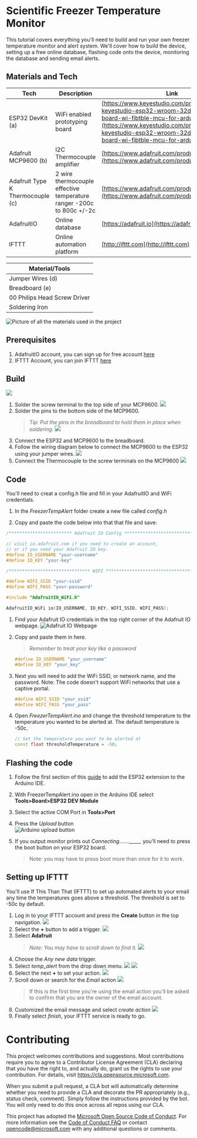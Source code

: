 
# Scientific Freezer Temperature Monitor
This tutorial covers everything you'll need to build and run your own freezer temperature monitor and alert system. We'll cover how to build the device, setting up a free online database, flashing code onto the device, monitoring the database and sending email alerts.

## Materials and Tech  
|Tech | Description | Link |
|-----|-------------|------|
| ESP32 DevKit (a) | WiFi enabled prototyping board| [https://www.keyestudio.com/products/2019new-keyestudio-esp32-wroom-32d-module-core-board-wi-fibtble-mcu-for-arduino](https://www.keyestudio.com/products/2019new-keyestudio-esp32-wroom-32d-module-core-board-wi-fibtble-mcu-for-arduino)
| Adafruit MCP9600 (b) | I2C Thermocouple amplifier| [https://www.adafruit.com/product/4101](https://www.adafruit.com/product/4101) |
| Adafruit Type K Thermocouple (c) | 2 wire thermocouple effective temperature ranger -200c to 800c +/-2c| [https://www.adafruit.com/product/3245](https://www.adafruit.com/product/3245) |
| AdafruitIO | Online database | [https://adafruit.io](https://adafruit.io)|
| IFTTT | Online automation platform | [http://ifttt.com](http://ifttt.com) |

| Material/Tools |
|----------|
| Jumper Wires (d) |
| Breadboard (e) |
| 00 Philips Head Screw Driver|
| Soldering Iron |

![Picture of all the materials used in the project](/media/allmaterials.jpg)

## Prerequisites

1. AdafruitIO account, you can sign up for free account [here](https://accounts.adafruit.com/users/sign_up)  
1. IFTTT Account, you can join IFTTT [here](https://ifttt.com/join)

## Build
![](media/fullbuild.jpg)
1. Solder the screw terminal to the top side of your MCP9600.
    ![](media/build01.jpg)
1. Solder the pins to the bottom side of the MCP9600.  
    > *Tip: Put the pins in the breadboard to hold them in place when soldering.*
    ![](media/build02.jpg)
1. Connect the ESP32 and MCP9600 to the breadboard.
1. Follow the wiring diagram below to connect the MCP9600 to the ESP32 using your jumper wires.
    ![](media/diagram.png)
1. Connect the Thermocouple to the screw terminals on the MCP9600
    ![](media/build03.jpg)

## Code

You'll need to creat a config.h file and fill in your AdafruitIO and WiFi credentials.

1. In the *FreezerTempAlert* folder create a new file called *config.h*

1. Copy and paste the code below into that that file and save:
```C++
/************************ Adafruit IO Config *******************************/

// visit io.adafruit.com if you need to create an account,
// or if you need your Adafruit IO key.
#define IO_USERNAME "your-username"
#define IO_KEY "your-key"

/******************************* WIFI **************************************/

#define WIFI_SSID "your-ssid"
#define WIFI_PASS "your-password"

#include "AdafruitIO_WiFi.h"

AdafruitIO_WiFi io(IO_USERNAME, IO_KEY, WIFI_SSID, WIFI_PASS);
```

1. Find your Adafruit IO credentials in the top right corner of the Adafruit IO webpage. 
    ![Adafruit IO Webpage](/media/iokeys.png)

1. Copy and paste them in here.
    >*Remember to treat your key like a password*
    ```C++
    #define IO_USERNAME "your_username"
    #define IO_KEY "your_key"
    ```
1. Next you will need to add the WiFi SSID, or network name, and the password. Note: The code doesn't support WiFi networks that use a captive portal.
    ```C++
    #define WIFI_SSID "your_ssid"
    #define WIFI_PASS "your_pass"
    ```

1. Open *FreezerTempAlert.ino* and change the threshold temperature to the temperature you wanted to be alerted at. The default temperature is -50c.
    ```C++
    // Set the temperature you want to be alerted at
    const float thresholdTemperature = -50;
    ```

## Flashing the code

1. Follow the first section of this [guide](https://randomnerdtutorials.com/installing-the-esp32-board-in-arduino-ide-windows-instructions/) to add the ESP32 extension to the Arduino IDE.

1. With FreezerTempAlert.ino open in the Arduino IDE select **Tools>Board>ESP32 DEV Module**

1. Select the active COM Port in **Tools>Port**

1. Press the *Upload* button   
    ![Arduino upload button](media/upload.png)

1. If you output monitor prints out *Connecting......._____*
you'll need to press the boot button on your ESP32 board.
    >Note: you may have to press boot more than once for it to work.

## Setting up IFTTT

You'll use If This Than That (IFTTT) to set up automated alerts to your email any time the temperatures goes above a threshold. The threshold is set to -50c by default.

1. Log in to your IFTTT account and press the **Create** button in the top navigation. 
    ![](media/ifttt01.png)
1. Select the **+** button to add a trigger.
    ![](media/ifttt02.png)
1. Select **Adafruit**
    > *Note: You may have to scroll down to find it.*
    ![](media/ifttt03.png)
1. Choose the *Any new data* trigger.
1. Select *temp_alert* from the drop down menu.
![](media/ifttt04.png)
![](media/ifttt05.png)
1. Select the next **+** to set your action.
    ![](media/ifttt06.png)
1. Scroll down or search for the *Email* action
    ![](media/ifttt08.png)
    > If this is the first time you're using the email action you'll be asked to confirm that you are the owner of the email account.
1. Customized the email message and select *create action*
    ![](media/ifttt09.png)
1. Finally select *finish*, your IFTTT service is ready to go.

# Contributing

This project welcomes contributions and suggestions.  Most contributions require you to agree to a
Contributor License Agreement (CLA) declaring that you have the right to, and actually do, grant us
the rights to use your contribution. For details, visit https://cla.opensource.microsoft.com.

When you submit a pull request, a CLA bot will automatically determine whether you need to provide
a CLA and decorate the PR appropriately (e.g., status check, comment). Simply follow the instructions
provided by the bot. You will only need to do this once across all repos using our CLA.

This project has adopted the [Microsoft Open Source Code of Conduct](https://opensource.microsoft.com/codeofconduct/).
For more information see the [Code of Conduct FAQ](https://opensource.microsoft.com/codeofconduct/faq/) or
contact [opencode@microsoft.com](mailto:opencode@microsoft.com) with any additional questions or comments.
